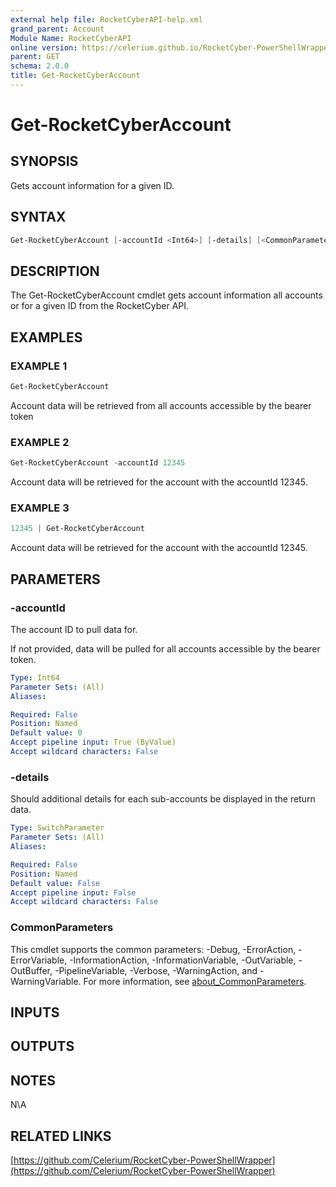 ```yaml
---
external help file: RocketCyberAPI-help.xml
grand_parent: Account
Module Name: RocketCyberAPI
online version: https://celerium.github.io/RocketCyber-PowerShellWrapper/site/Account/Get-RocketCyberAccount.html
parent: GET
schema: 2.0.0
title: Get-RocketCyberAccount
---
```


# Get-RocketCyberAccount

## SYNOPSIS
Gets account information for a given ID.

## SYNTAX

```powershell
Get-RocketCyberAccount [-accountId <Int64>] [-details] [<CommonParameters>]
```

## DESCRIPTION
The Get-RocketCyberAccount cmdlet gets account information all
accounts or for a given ID from the RocketCyber API.

## EXAMPLES

### EXAMPLE 1
```powershell
Get-RocketCyberAccount
```

Account data will be retrieved from all accounts accessible
by the bearer token

### EXAMPLE 2
```powershell
Get-RocketCyberAccount -accountId 12345
```

Account data will be retrieved for the account with the accountId 12345.

### EXAMPLE 3
```powershell
12345 | Get-RocketCyberAccount
```

Account data will be retrieved for the account with the accountId 12345.

## PARAMETERS

### -accountId
The account ID to pull data for.

If not provided, data will be pulled for all accounts
accessible by the bearer token.

```yaml
Type: Int64
Parameter Sets: (All)
Aliases:

Required: False
Position: Named
Default value: 0
Accept pipeline input: True (ByValue)
Accept wildcard characters: False
```

### -details
Should additional details for each sub-accounts be displayed
in the return data.

```yaml
Type: SwitchParameter
Parameter Sets: (All)
Aliases:

Required: False
Position: Named
Default value: False
Accept pipeline input: False
Accept wildcard characters: False
```

### CommonParameters
This cmdlet supports the common parameters: -Debug, -ErrorAction, -ErrorVariable, -InformationAction, -InformationVariable, -OutVariable, -OutBuffer, -PipelineVariable, -Verbose, -WarningAction, and -WarningVariable. For more information, see [about_CommonParameters](http://go.microsoft.com/fwlink/?LinkID=113216).

## INPUTS

## OUTPUTS

## NOTES
N\A

## RELATED LINKS

[https://github.com/Celerium/RocketCyber-PowerShellWrapper](https://github.com/Celerium/RocketCyber-PowerShellWrapper)

